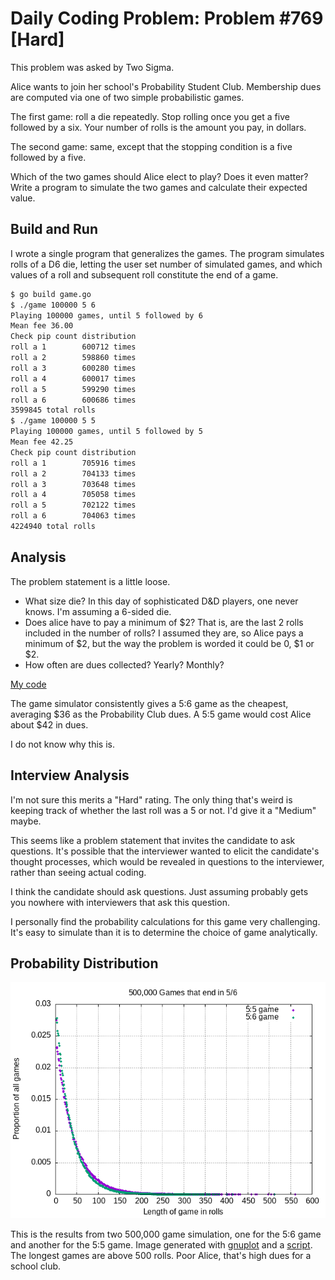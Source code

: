 # Daily Coding Problem: Problem #769 [Hard]

This problem was asked by Two Sigma.

Alice wants to join her school's Probability Student Club.
Membership dues are computed via one of two simple probabilistic games.

The first game: roll a die repeatedly.
Stop rolling once you get a five followed by a six.
Your number of rolls is the amount you pay, in dollars.

The second game: same,
except that the stopping condition is a five followed by a five.

Which of the two games should Alice elect to play?
Does it even matter?
Write a program to simulate the two games and calculate their expected value.

## Build and Run

I wrote a single program that generalizes the games.
The program simulates rolls of a D6 die,
letting the user set number of simulated games,
and which values of a roll and subsequent roll constitute the end of a game.

```sh
$ go build game.go
$ ./game 100000 5 6
Playing 100000 games, until 5 followed by 6
Mean fee 36.00
Check pip count distribution
roll a 1        600712 times
roll a 2        598860 times
roll a 3        600280 times
roll a 4        600017 times
roll a 5        599290 times
roll a 6        600686 times
3599845 total rolls
$ ./game 100000 5 5
Playing 100000 games, until 5 followed by 5
Mean fee 42.25
Check pip count distribution
roll a 1        705916 times
roll a 2        704133 times
roll a 3        703648 times
roll a 4        705058 times
roll a 5        702122 times
roll a 6        704063 times
4224940 total rolls
```

## Analysis

The problem statement is a little loose.

* What size die? In this day of sophisticated D&D players, one never knows.
I'm assuming a 6-sided die.
* Does alice have to pay a minimum of $2?
That is, are the last 2 rolls included in the number of rolls?
I assumed they are, so Alice pays a minimum of $2,
but the way the problem is worded it could be 0, $1 or $2.
* How often are dues collected? Yearly? Monthly?

[My code](game.go)

The game simulator consistently gives a 5:6 game as the cheapest,
averaging $36 as the Probability Club dues.
A 5:5 game would cost Alice about $42 in dues.

I do not know why this is.

## Interview Analysis

I'm not sure this merits a "Hard" rating.
The only thing that's weird is keeping track of whether the last roll was a 5 or not.
I'd give it a "Medium" maybe.

This seems like a problem statement that invites the candidate to ask questions.
It's possible that the interviewer wanted to elicit the candidate's thought processes,
which would be revealed in questions to the interviewer,
rather than seeing actual coding.

I think the candidate should ask questions.
Just assuming probably gets you nowhere with interviewers that ask this question.

I personally find the probability calculations for this game very challenging.
It's easy to simulate than it is to determine the choice of game analytically.

## Probability Distribution

![probability distribution](500.png)

This is the results from two 500,000 game simulation,
one for the 5:6 game and another for the 5:5 game.
Image generated with [gnuplot](http://gnuplot.info/) and a [script](mkdist).
The longest games are above 500 rolls.
Poor Alice, that's high dues for a school club.
